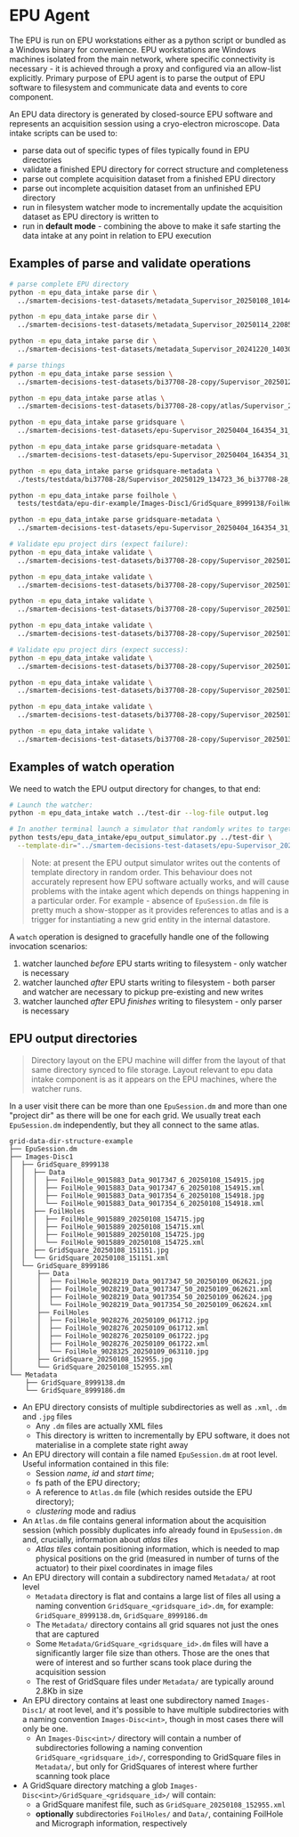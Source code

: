 # EPU Agent

The EPU is run on EPU workstations either as a python script or bundled as a Windows binary for convenience.
EPU workstations are Windows machines isolated from the main network, where specific connectivity is
necessary - it is achieved through a proxy and configured via an allow-list explicitly. Primary purpose of EPU
agent is to parse the output of EPU software to filesystem and communicate data and events to core component.

An EPU data directory is generated by closed-source EPU software and represents an acquisition session
using a cryo-electron microscope. Data intake scripts can be used to:

- parse data out of specific types of files typically found in EPU directories
- validate a finished EPU directory for correct structure and completeness
- parse out complete acquisition dataset from a finished EPU directory
- parse out incomplete acquisition dataset from an unfinished EPU directory
- run in filesystem watcher mode to incrementally update the acquisition dataset as EPU directory is written to
- run in **default mode** - combining the above to make it safe starting the data intake at any point in relation to
  EPU execution

## Examples of parse and validate operations

```bash
# parse complete EPU directory
python -m epu_data_intake parse dir \
  ../smartem-decisions-test-datasets/metadata_Supervisor_20250108_101446_62_cm40593-1_EPU

python -m epu_data_intake parse dir \
  ../smartem-decisions-test-datasets/metadata_Supervisor_20250114_220855_23_epuBSAd20_GrOxDDM

python -m epu_data_intake parse dir \
  ../smartem-decisions-test-datasets/metadata_Supervisor_20241220_140307_72_et2_gangshun

# parse things
python -m epu_data_intake parse session \
  ../smartem-decisions-test-datasets/bi37708-28-copy/Supervisor_20250129_134723_36_bi37708-28_grid7_EPU/EpuSession.dm

python -m epu_data_intake parse atlas \
  ../smartem-decisions-test-datasets/bi37708-28-copy/atlas/Supervisor_20250129_111544_bi37708-28_atlas/Atlas/Atlas.dm

python -m epu_data_intake parse gridsquare \
  ../smartem-decisions-test-datasets/epu-Supervisor_20250404_164354_31_EPU_nr27313-442/metadata_Supervisor_20250404_164354_31_EPU_nr27313-442/Images-Disc1/GridSquare_3568837/GridSquare_20250404_171012.xml

python -m epu_data_intake parse gridsquare-metadata \
  ../smartem-decisions-test-datasets/epu-Supervisor_20250404_164354_31_EPU_nr27313-442/metadata_Supervisor_20250404_164354_31_EPU_nr27313-442/Metadata/GridSquare_3568837.dm

python -m epu_data_intake parse gridsquare-metadata \
  ./tests/testdata/bi37708-28/Supervisor_20250129_134723_36_bi37708-28_grid7_EPU/Metadata/GridSquare_29273435.dm

python -m epu_data_intake parse foilhole \
  tests/testdata/epu-dir-example/Images-Disc1/GridSquare_8999138/FoilHoles/FoilHole_9015889_20250108_154725.xml

python -m epu_data_intake parse gridsquare-metadata \
  ../smartem-decisions-test-datasets/epu-Supervisor_20250404_164354_31_EPU_nr27313-442/metadata_Supervisor_20250404_164354_31_EPU_nr27313-442/Images-Disc1/GridSquare_3568837/Data/FoilHole_3595930_Data_3590445_56_20250405_084025.xml

# Validate epu project dirs (expect failure):
python -m epu_data_intake validate \
  ../smartem-decisions-test-datasets/bi37708-28-copy/Supervisor_20250129_114842_73_bi37708-28_grid7_EPU

python -m epu_data_intake validate \
  ../smartem-decisions-test-datasets/bi37708-28-copy/Supervisor_20250130_105058_11

python -m epu_data_intake validate \
  ../smartem-decisions-test-datasets/bi37708-28-copy/Supervisor_20250130_145409_68

python -m epu_data_intake validate \
  ../smartem-decisions-test-datasets/bi37708-28-copy/Supervisor_20250130_150924_1grid3

# Validate epu project dirs (expect success):
python -m epu_data_intake validate \
  ../smartem-decisions-test-datasets/bi37708-28-copy/Supervisor_20250129_134723_36_bi37708-28_grid7_EPU

python -m epu_data_intake validate \
  ../smartem-decisions-test-datasets/bi37708-28-copy/Supervisor_20250130_133418_68apoferritin

python -m epu_data_intake validate \
  ../smartem-decisions-test-datasets/bi37708-28-copy/Supervisor_20250130_143856_44Practice

python -m epu_data_intake validate \
  ../smartem-decisions-test-datasets/bi37708-28-copy/Supervisor_20250130_145409_68practice2
```

## Examples of watch operation

We need to watch the EPU output directory for changes, to that end:

```bash
# Launch the watcher:
python -m epu_data_intake watch ../test-dir --log-file output.log

# In another terminal launch a simulator that randomly writes to target dir:
python tests/epu_data_intake/epu_output_simulator.py ../test-dir \
  --template-dir="../smartem-decisions-test-datasets/epu-Supervisor_20250326_145351_30_nt33824-10_grid2_1in5dil" -vp
```

> Note: at present the EPU output simulator writes out the contents of template directory in random order.
> This behaviour does not accurately represent how EPU software actually works, and will cause problems with
> the intake agent which depends on things happening in a particular order. For example - absence of
> `EpuSession.dm` file is pretty much a show-stopper as it provides references to atlas and is a trigger
> for instantiating a new grid entity in the internal datastore.

A `watch` operation is designed to gracefully handle one of the following invocation scenarios:
1. watcher launched _before_ EPU starts writing to filesystem - only watcher is necessary
2. watcher launched _after_ EPU starts writing to filesystem - both parser and watcher are
   necessary to pickup pre-existing and new writes
3. watcher launched _after_ EPU _finishes_ writing to filesystem - only parser is necessary


## EPU output directories

> Directory layout on the EPU machine will differ from the layout of that
> same directory synced to file storage. Layout relevant to epu data intake component
> is as it appears on the EPU machines, where the watcher runs.

In a user visit there can be more than one `EpuSession.dm` and more than one "project dir"
as there will be one for each grid. We usually treat each `EpuSession.dm` independently,
but they all connect to the same atlas.

```
grid-data-dir-structure-example
├── EpuSession.dm
├── Images-Disc1
│  ├── GridSquare_8999138
│  │  ├── Data
│  │  │  ├── FoilHole_9015883_Data_9017347_6_20250108_154915.jpg
│  │  │  ├── FoilHole_9015883_Data_9017347_6_20250108_154915.xml
│  │  │  ├── FoilHole_9015883_Data_9017354_6_20250108_154918.jpg
│  │  │  └── FoilHole_9015883_Data_9017354_6_20250108_154918.xml
│  │  ├── FoilHoles
│  │  │  ├── FoilHole_9015889_20250108_154715.jpg
│  │  │  ├── FoilHole_9015889_20250108_154715.xml
│  │  │  ├── FoilHole_9015889_20250108_154725.jpg
│  │  │  └── FoilHole_9015889_20250108_154725.xml
│  │  ├── GridSquare_20250108_151151.jpg
│  │  └── GridSquare_20250108_151151.xml
│  └── GridSquare_8999186
│      ├── Data
│      │  ├── FoilHole_9028219_Data_9017347_50_20250109_062621.jpg
│      │  ├── FoilHole_9028219_Data_9017347_50_20250109_062621.xml
│      │  ├── FoilHole_9028219_Data_9017354_50_20250109_062624.jpg
│      │  └── FoilHole_9028219_Data_9017354_50_20250109_062624.xml
│      ├── FoilHoles
│      │  ├── FoilHole_9028276_20250109_061712.jpg
│      │  ├── FoilHole_9028276_20250109_061712.xml
│      │  ├── FoilHole_9028276_20250109_061722.jpg
│      │  ├── FoilHole_9028276_20250109_061722.xml
│      │  └── FoilHole_9028325_20250109_063110.jpg
│      ├── GridSquare_20250108_152955.jpg
│      └── GridSquare_20250108_152955.xml
└── Metadata
    ├── GridSquare_8999138.dm
    └── GridSquare_8999186.dm
```

- An EPU directory consists of multiple subdirectories as well as `.xml`, `.dm` and `.jpg` files
  - Any `.dm` files are actually XML files
  - This directory is written to incrementally by EPU software, it does not materialise in a complete state right away
- An EPU directory will contain a file named `EpuSession.dm` at root level. Useful information contained in this file:
  - Session _name_, _id_ and _start time_;
  - fs path of the EPU directory;
  - A reference to `Atlas.dm` file (which resides outside the EPU directory);
  - _clustering_ mode and radius
- An `Atlas.dm` file contains general information about the acquisition session (which possibly duplicates info already
  found in `EpuSession.dm` and, crucially, information about _atlas tiles_
  - _Atlas tiles_ contain positioning information, which is needed to map physical positions on the grid (measured in
    number of turns of the actuator) to their pixel coordinates in image files
- An EPU directory will contain a subdirectory named `Metadata/` at root level
  - `Metadata` directory is flat and contains a large list of files all using a naming convention
    `GridSquare_<gridsquare_id>.dm`, for example: `GridSquare_8999138.dm`, `GridSquare_8999186.dm`
  - The `Metadata/` directory contains all grid squares not just the ones that are captured
  - Some `Metadata/GridSquare_<gridsquare_id>.dm` files will have a significantly larger file size than others.
    Those are the ones that were of interest and so further scans took place during the acquisition session
  - The rest of GridSquare files under `Metadata/` are typically around 2.8Kb in size
- An EPU directory contains at least one subdirectory named `Images-Disc1/` at root level,
  and it's possible to have multiple subdirectories with a naming convention `Images-Disc<int>`, though in most
  cases there will only be one.
  - An `Images-Disc<int>/` directory will contain a number of subdirectories following a naming convention
    `GridSquare_<gridsquare_id>/`, corresponding to GridSquare files in `Metadata/`, but only for GridSquares of
    interest where further scanning took place
- A GridSquare directory matching a glob `Images-Disc<int>/GridSquare_<gridsquare_id>/` will contain:
  - a GridSquare manifest file, such as `GridSquare_20250108_152955.xml`
  - **optionally** subdirectories `FoilHoles/` and `Data/`, containing FoilHole and Micrograph information, respectively
